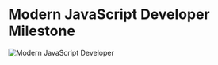 # Modern JavaScript Developer Milestone

![Modern JavaScript Developer](https://raw.githubusercontent.com/nashville-software-school/front-end-milestones/master/modern-javascript-developer/modern_js_developer.png)

